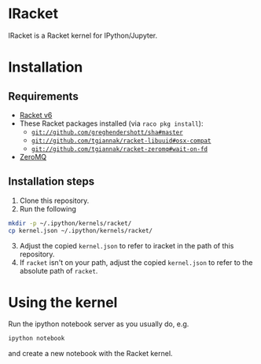 # IRacket

IRacket is a Racket kernel for IPython/Jupyter.

# Installation

## Requirements

* [Racket v6](http://racket-lang.org)
* These Racket packages installed (via `raco pkg install`):
    * [`git://github.com/greghendershott/sha#master`](https://github.com/greghendershott/sha#master)
    * [`git://github.com/tgiannak/racket-libuuid#osx-compat`](https://github.com/tgiannak/racket-libuuid#osx-compat)
    * [`git://github.com/tgiannak/racket-zeromq#wait-on-fd`](https://github.com/tgiannak/racket-zeromq#wait-on-fd)
* [ZeroMQ](http://zeromq.org)

## Installation steps

1. Clone this repository.
2. Run the following
```bash
mkdir -p ~/.ipython/kernels/racket/
cp kernel.json ~/.ipython/kernels/racket/
```
3. Adjust the copied `kernel.json` to refer to iracket in the path of this
   repository.
4. If `racket` isn't on your path, adjust the copied `kernel.json` to refer to
   the absolute path of `racket`.

# Using the kernel

Run the ipython notebook server as you usually do, e.g.
```bash
ipython notebook
```
and create a new notebook with the Racket kernel.
